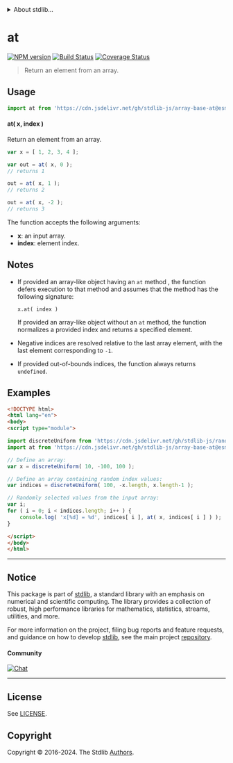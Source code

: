 <!--

@license Apache-2.0

Copyright (c) 2024 The Stdlib Authors.

Licensed under the Apache License, Version 2.0 (the "License");
you may not use this file except in compliance with the License.
You may obtain a copy of the License at

   http://www.apache.org/licenses/LICENSE-2.0

Unless required by applicable law or agreed to in writing, software
distributed under the License is distributed on an "AS IS" BASIS,
WITHOUT WARRANTIES OR CONDITIONS OF ANY KIND, either express or implied.
See the License for the specific language governing permissions and
limitations under the License.

-->


<details>
  <summary>
    About stdlib...
  </summary>
  <p>We believe in a future in which the web is a preferred environment for numerical computation. To help realize this future, we've built stdlib. stdlib is a standard library, with an emphasis on numerical and scientific computation, written in JavaScript (and C) for execution in browsers and in Node.js.</p>
  <p>The library is fully decomposable, being architected in such a way that you can swap out and mix and match APIs and functionality to cater to your exact preferences and use cases.</p>
  <p>When you use stdlib, you can be absolutely certain that you are using the most thorough, rigorous, well-written, studied, documented, tested, measured, and high-quality code out there.</p>
  <p>To join us in bringing numerical computing to the web, get started by checking us out on <a href="https://github.com/stdlib-js/stdlib">GitHub</a>, and please consider <a href="https://opencollective.com/stdlib">financially supporting stdlib</a>. We greatly appreciate your continued support!</p>
</details>

# at

[![NPM version][npm-image]][npm-url] [![Build Status][test-image]][test-url] [![Coverage Status][coverage-image]][coverage-url] <!-- [![dependencies][dependencies-image]][dependencies-url] -->

> Return an element from an array.

<!-- Section to include introductory text. Make sure to keep an empty line after the intro `section` element and another before the `/section` close. -->

<section class="intro">

</section>

<!-- /.intro -->

<!-- Package usage documentation. -->



<section class="usage">

## Usage

```javascript
import at from 'https://cdn.jsdelivr.net/gh/stdlib-js/array-base-at@esm/index.mjs';
```

#### at( x, index )

Return an element from an array.

```javascript
var x = [ 1, 2, 3, 4 ];

var out = at( x, 0 );
// returns 1

out = at( x, 1 );
// returns 2

out = at( x, -2 );
// returns 3
```

The function accepts the following arguments:

-   **x**: an input array.
-   **index**: element index.

</section>

<!-- /.usage -->

<!-- Package usage notes. Make sure to keep an empty line after the `section` element and another before the `/section` close. -->

<section class="notes">

## Notes

-   If provided an array-like object having an `at` method , the function defers execution to that method and assumes that the method has the following signature:

    ```text
    x.at( index )
    ```

    If provided an array-like object without an `at` method, the function normalizes a provided index and returns a specified element.

-   Negative indices are resolved relative to the last array element, with the last element corresponding to `-1`.

-   If provided out-of-bounds indices, the function always returns `undefined`.

</section>

<!-- /.notes -->

<!-- Package usage examples. -->

<section class="examples">

## Examples

<!-- eslint no-undef: "error" -->

```html
<!DOCTYPE html>
<html lang="en">
<body>
<script type="module">

import discreteUniform from 'https://cdn.jsdelivr.net/gh/stdlib-js/random-array-discrete-uniform@esm/index.mjs';
import at from 'https://cdn.jsdelivr.net/gh/stdlib-js/array-base-at@esm/index.mjs';

// Define an array:
var x = discreteUniform( 10, -100, 100 );

// Define an array containing random index values:
var indices = discreteUniform( 100, -x.length, x.length-1 );

// Randomly selected values from the input array:
var i;
for ( i = 0; i < indices.length; i++ ) {
    console.log( 'x[%d] = %d', indices[ i ], at( x, indices[ i ] ) );
}

</script>
</body>
</html>
```

</section>

<!-- /.examples -->

<!-- Section to include cited references. If references are included, add a horizontal rule *before* the section. Make sure to keep an empty line after the `section` element and another before the `/section` close. -->

<section class="references">

</section>

<!-- /.references -->

<!-- Section for related `stdlib` packages. Do not manually edit this section, as it is automatically populated. -->

<section class="related">

</section>

<!-- /.related -->

<!-- Section for all links. Make sure to keep an empty line after the `section` element and another before the `/section` close. -->


<section class="main-repo" >

* * *

## Notice

This package is part of [stdlib][stdlib], a standard library with an emphasis on numerical and scientific computing. The library provides a collection of robust, high performance libraries for mathematics, statistics, streams, utilities, and more.

For more information on the project, filing bug reports and feature requests, and guidance on how to develop [stdlib][stdlib], see the main project [repository][stdlib].

#### Community

[![Chat][chat-image]][chat-url]

---

## License

See [LICENSE][stdlib-license].


## Copyright

Copyright &copy; 2016-2024. The Stdlib [Authors][stdlib-authors].

</section>

<!-- /.stdlib -->

<!-- Section for all links. Make sure to keep an empty line after the `section` element and another before the `/section` close. -->

<section class="links">

[npm-image]: http://img.shields.io/npm/v/@stdlib/array-base-at.svg
[npm-url]: https://npmjs.org/package/@stdlib/array-base-at

[test-image]: https://github.com/stdlib-js/array-base-at/actions/workflows/test.yml/badge.svg?branch=v0.1.0
[test-url]: https://github.com/stdlib-js/array-base-at/actions/workflows/test.yml?query=branch:v0.1.0

[coverage-image]: https://img.shields.io/codecov/c/github/stdlib-js/array-base-at/main.svg
[coverage-url]: https://codecov.io/github/stdlib-js/array-base-at?branch=main

<!--

[dependencies-image]: https://img.shields.io/david/stdlib-js/array-base-at.svg
[dependencies-url]: https://david-dm.org/stdlib-js/array-base-at/main

-->

[chat-image]: https://img.shields.io/gitter/room/stdlib-js/stdlib.svg
[chat-url]: https://app.gitter.im/#/room/#stdlib-js_stdlib:gitter.im

[stdlib]: https://github.com/stdlib-js/stdlib

[stdlib-authors]: https://github.com/stdlib-js/stdlib/graphs/contributors

[umd]: https://github.com/umdjs/umd
[es-module]: https://developer.mozilla.org/en-US/docs/Web/JavaScript/Guide/Modules

[deno-url]: https://github.com/stdlib-js/array-base-at/tree/deno
[deno-readme]: https://github.com/stdlib-js/array-base-at/blob/deno/README.md
[umd-url]: https://github.com/stdlib-js/array-base-at/tree/umd
[umd-readme]: https://github.com/stdlib-js/array-base-at/blob/umd/README.md
[esm-url]: https://github.com/stdlib-js/array-base-at/tree/esm
[esm-readme]: https://github.com/stdlib-js/array-base-at/blob/esm/README.md
[branches-url]: https://github.com/stdlib-js/array-base-at/blob/main/branches.md

[stdlib-license]: https://raw.githubusercontent.com/stdlib-js/array-base-at/main/LICENSE

</section>

<!-- /.links -->
